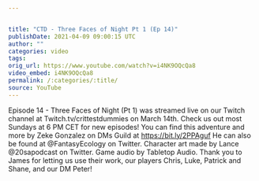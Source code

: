 ```yaml
---


title: "CTD - Three Faces of Night Pt 1 (Ep 14)"
publishDate: 2021-04-09 09:00:15 UTC
author: ""
categories: video
tags: 
orig_url: https://www.youtube.com/watch?v=i4NK9OQcQa8
video_embed: i4NK9OQcQa8
permalink: /:categories/:title/
source: YouTube
---
```

Episode 14 - Three Faces of Night (Pt 1) was streamed live on our Twitch channel at Twitch.tv/crittestdummies on March 14th. Check us out most Sundays at 6 PM CET for new episodes! You can find this adventure and more by Zeke Gonzalez on DMs Guild at https://bit.ly/2PPAguf He can also be found at @FantasyEcology on Twitter. Character art made by Lance @20sapodcast on Twitter. Game audio by Tabletop Audio. Thank you to James for letting us use their work, our players Chris, Luke, Patrick and Shane, and our DM Peter!